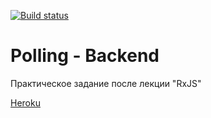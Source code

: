 [![Build status](https://ci.appveyor.com/api/projects/status/vywm26s0un43je5p/branch/main?svg=true)](https://ci.appveyor.com/project/Sapogoha/ahj-11-polling-back/branch/main)

# Polling - Backend

Практическое задание после лекции "RxJS"

[Heroku](https://ahj-11-polling-back.herokuapp.com)
